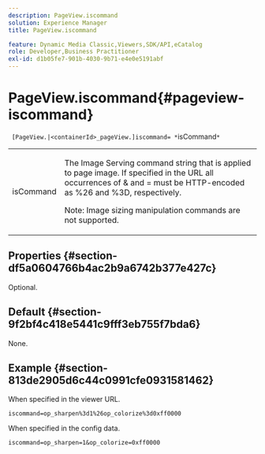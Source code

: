 ```yaml
---
description: PageView.iscommand
solution: Experience Manager
title: PageView.iscommand

feature: Dynamic Media Classic,Viewers,SDK/API,eCatalog
role: Developer,Business Practitioner
exl-id: d1b05fe7-901b-4030-9b71-e4e0e5191abf
---
```

# PageView.iscommand{#pageview-iscommand}

 ` [PageView.|<containerId>_pageView.]iscommand= *`isCommand`*`

<table id="table_9E7BB12BF371419F88DD4D24EF04632C"> 
 <tbody> 
  <tr> 
   <td colname="col1"> <p> <span class="codeph"><span class="varname"> isCommand</span></span> </p> </td> 
   <td colname="col2"> <p> The Image Serving command string that is applied to page image. If specified in the URL all occurrences of <span class="codeph"> &amp;</span> and <span class="codeph"> =</span> must be HTTP-encoded as <span class="codeph"> %26</span> and <span class="codeph"> %3D</span>, respectively. </p> <p> <p>Note:  Image sizing manipulation commands are not supported. </p> </p> </td> 
  </tr> 
 </tbody> 
</table>

## Properties {#section-df5a0604766b4ac2b9a6742b377e427c}

Optional.

## Default {#section-9f2bf4c418e5441c9fff3eb755f7bda6}

None.

## Example {#section-813de2905d6c44c0991cfe0931581462}

When specified in the viewer URL.

`iscommand=op_sharpen%3d1%26op_colorize%3d0xff0000`

When specified in the config data.

`iscommand=op_sharpen=1&op_colorize=0xff0000`

